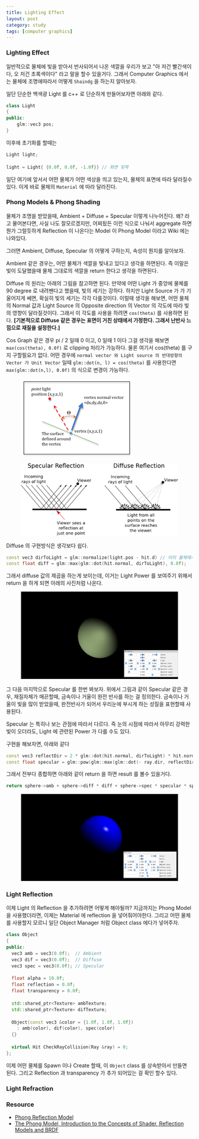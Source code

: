 ```yaml
---
title: Lighting Effect
layout: post
category: study
tags: [computer graphics]
---
```


### Lighting Effect

일반적으로 물체에 빛을 받아서 반사되어서 나온 색깔을 우리가 보고 "아 저건 빨간색이다, 오 저건 초록색이다" 라고 말을 할수 있을거다. 그래서 Computer Graphics 에서는 물체에 조명에따라서 어떻게 `Shaindg` 을 하는지 알아보자.

일단 단순한 백색광 Light 를 c++ 로 단순하게 만들어보자면 아래와 같다.

```c++
class Light
{
public:
    glm::vec3 pos;
}
```

이후에 초기화를 할때는
```c++
Light light;

light = Light{ {0.0f, 0.0f, -1.0f}} // 화면 뒷쪽
```

일단 여기에 앞서서 어떤 물체가 어떤 색상을 띄고 있는지, 물체의 표면에 따라 달라질수 있다. 이게 바로 물체의 `Material` 에 따라 달라진다.

### Phong Models & Phong Shading

물체가 조명을 받았을때, Ambient + Diffuse + Specular 이렇게 나누어진다. 왜? 라고 물어본다면, 사실 나도 잘모르겠지만, 어찌됬든 이런 식으로 나눠서 aggregate 하면 뭔가 그럴듯하게 Reflection 이 나온다는 Model 이 Phong Model 이라고 Wiki 에는 나와있다.

그러면 Ambient, Diffuse, Specular 의 어떻게 구하는지, 속성이 뭔지를 알아보자.

Ambient 같은 경우는, 어떤 물체가 색깔을 빛내고 있다고 생각을 하면된다. 즉 이말은 빛이 도달했을때 물체 그대로의 색깔을 return 한다고 생각을 하면된다.

Diffuse 의 원리는 아래의 그림을 참고하면 된다. 만약에 어떤 Light 가 중앙에 물체를 90 degree 로 내려짼다고 했을때, 빛의 세기는 강하다. 하지만 Light Source 가 가 기울어지게 쎄면, 확실히 빛의 세기는 각각 다를것이다. 이럴때 생각을 해보면, 어떤 물체의 Normal 값과 Light Source 의 Opposite direction 의 Vector 의 각도에 따라 빛의 영향이 달라질것이다. 그래서 이 각도를 사용을 하려면 `cos(theta)` 를 사용하면 된다. **[기본적으로 Diffuse 같은 경우는 표면이 거친 상태에서 가정한다. 그래서 난반사 느낌으로 재질을 설정한다.]**

Cos Graph 같은 경우 pi / 2 일때 0 이고, 0 일때 1 이다 그걸 생각을 해보면 `max(cos(theta), 0.0f)` 로 clipping 처리가 가능하다. 물론 여기서 cos(theta) 를 구지 구할필요가 없다. 어떤 경우에 `normal vector 와 Light source 의 반대방향의 Vector 가 Unit Vector` 일때 `glm::dot(n, l) = cos(theta)` 를 사용한다면 `max(glm::dot(n,l), 0.0f)` 의 식으로 변경이 가능하다.

<figure>
  <img src = "../../../assets/img/photo/4-27-2023/diffuse_angle.png">
</figure>

<figure>
  <img src = "../../../assets/img/photo/4-27-2023/diffuse-vs-specular.png">
</figure>

Diffuse 의 구현방식은 생각보다 쉽다.

```c++
const vec3 dirToLight = glm::normalize(light.pos - hit.d) // 이미 물체에서 Light 를 바라보는 Vector
const float diff = glm::max(glm::dot(hit.normal, dirToLight), 0.0f);
```

그래서 diffuse 값의 제곱을 하는게 보이는데, 이거는 Light Power 를 보여주기 위해서 return 을 하게 되면 아래의 사진처럼 나온다.

<figure>
  <img src = "../../../assets/img/photo/4-27-2023/moon.JPG">
</figure>

그 다음 마지막으로 Specular 를 한번 봐보자. 위에서 그림과 같이 Specular 같은 경우, 재질자체가 매끈할때, 금속이나 거울이 완전 반사를 하는 걸 정의한다. 금속이나 거울이 빛을 많이 받았을때, 완전반사가 되어서 우리눈에 부시게 하는 성질을 표현할때 사용된다.

Specular 는 특히나 보는 관점에 따라서 다르다. 즉 눈의 시점에 따라서 아무리 강력한 빛이 오더라도, Light 에 관련된 Power 가 다를 수도 있다.

구현을 해보자면, 아래와 같다

```c++
const vec3 reflectDir = 2 * glm::dot(hit.normal, dirToLight) * hit.normal - dirToLight;
const float specular = glm::pow(glm::max(glm::dot(- ray.dir, reflectDir), 0.0f), sphere->alpha);
```

그래서 전부다 종합하면 아래와 같이 return 을 하면 result 를 볼수 있을거다.

```c++
return sphere->amb + sphere->diff * diff + sphere->spec * specular * sphere->ks;
```

<figure>
  <img src = "../../../assets/img/photo/4-27-2023/result.JPG">
</figure>

### Light Reflection

이제 Light 의 Reflection 을 추가하려면 어떻게 해야될까? 지금까지는 Phong Model 을 사용했더라면, 이제는 Material 에 reflection 을 넣어줘어야한다. 그리고 어떤 물체를 사용할지 모르니 일단 Object Manager 처럼 Object class 에다가 넣어주자.

```c++
class Object
{
public:
  vec3 amb = vec3(0.0f);  // Ambient
  vec3 dif = vec3(0.0f);  // Diffuse
  vec3 spec = vec3(0.0f); // Specular

  float alpha = 10.0f;
  float reflection = 0.0f;
  float transparency = 0.0f;

  std::shared_ptr<Texture> ambTexture;
  std::shared_ptr<Texture> difTexture;

  Object(const vec3 &color = {1.0f, 1.0f, 1.0f})
    : amb(color), dif(color), spec(color)
  {}

  virtual Hit CheckRayCollision(Ray &ray) = 0; 
};
```

이제 어떤 물체를 Spawn 이나 Create 할때, 이 `Object` class 를 상속받아서 만들면 된다. 그리고 Reflection 과 transparency 가 추가 되어있는 걸 확인 할수 있다.




### Light Refraction


### Resource
- [Phong Reflection Model](https://en.wikipedia.org/wiki/Phong_reflection_model)
- [The Phong Model, Introduction to the Concepts of Shader, Reflection Models and BRDF](https://www.scratchapixel.com/lessons/3d-basic-rendering/phong-shader-BRDF/phong-illumination-models-brdf.html)